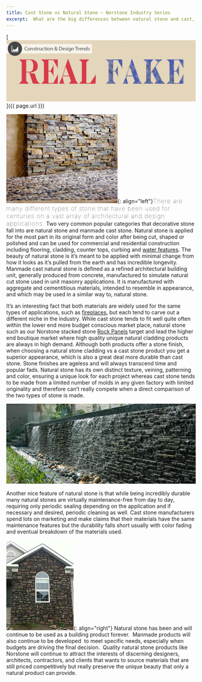 ```yaml
---
title: Cast Stone vs Natural Stone – Norstone Industry Series
excerpt:  What are the big differences between natural stone and cast, or manmade, stone products - and why are those differences important?  Here's a high level industry targeted look at the differences and some guidance on picking the right material for your project.
---
```


[![](/assets/images/blog/Real-Fake(1).jpg)]({{ page.url }})

![](/assets/images/blog/Natural-Stone-Shower.jpg){: align="left"}<span style="font-size:16px;font-weight:lighter;letter-spacing:1px">There are many different types of stone that have been used for centuries on a vast array of architectural and design applications.</span> Two very common popular categories that decorative stone fall into are natural stone and manmade cast stone. Natural stone is applied for the most part in its original form and color after being cut, shaped or polished and can be used for commercial and residential construction including flooring, cladding, counter tops, curbing and [water features](/gallery/application/pools/). The beauty of natural stone is it’s meant to be applied with minimal change from how it looks as it’s pulled from the earth and has incredible longevity. Manmade cast natural stone is defined as a refined architectural building unit, generally produced from concrete, manufactured to simulate natural cut stone used in unit masonry applications. It is manufactured with aggregate and cementitious materials, intended to resemble in appearance, and which may be used in a similar way to, natural stone.

It’s an interesting fact that both materials are widely used for the same types of applications, such as [fireplaces](/gallery/application/fireplace/), but each tend to carve out a different niche in the industry. While cast stone tends to fit well quite often within the lower end more budget conscious market place, natural stone such as our Norstone stacked stone [Rock Panels](/products/stacked-stone-cladding/) target and lead the higher end boutique market where high quality unique natural cladding products are always in high demand. Although both products offer a stone finish, when choosing a natural stone cladding vs a cast stone product you get a superior appearance, which is also a great deal more durable than cast stone. Stone finishes are ageless and will always transcend time and popular fads. Natural stone has its own distinct texture, veining, patterning and color, ensuring a unique look for each project whereas cast stone tends to be made from a limited number of molds in any given factory with limited originality and therefore can’t really compete when a direct comparison of the two types of stone is made.

![](/assets/images/blog/Natural-Stone-Water-Feature.jpg)

Another nice feature of natural stone is that while being incredibly durable many natural stones are virtually maintenance-free from day to day, requiring only periodic sealing depending on the application and if necessary and desired, periodic cleaning as well. Cast stone manufacturers spend lots on marketing and make claims that their materials have the same maintenance features but the durability falls short usually with color fading and eventual breakdown of the materials used.

![]( /assets/images/blog/Cast-Stone-Residential-Application.jpg){: align="right"} Natural stone has been and will continue to be used as a building product forever.  Manmade products will also continue to be developed  to meet specific needs, especially when budgets are driving the final decision.  Quality natural stone products like Norstone will continue to attract the interests of discerning designers, architects, contractors, and clients that wants to source materials that are still priced competitively but really preserve the unique beauty that only a natural product can provide.

